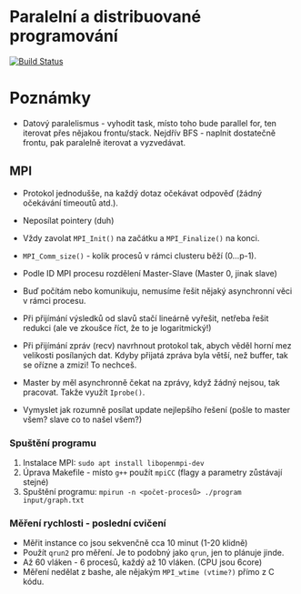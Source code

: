 # Paralelní a distribuované programování

[![Build Status](https://travis-ci.com/melkamar/mi-pdp.svg?token=vMAJz6sAMcPRgk9vRaTy&branch=master)](https://travis-ci.com/melkamar/mi-pdp)

# Poznámky

- Datový paralelismus - vyhodit task, místo toho bude parallel for, ten iterovat přes nějakou frontu/stack.
Nejdřív BFS - naplnit dostatečně frontu, pak paralelně iterovat a vyzvedávat.

## MPI
- Protokol jednodušše, na každý dotaz očekávat odpověď (žádný očekávání timeoutů atd.).

- Neposílat pointery (duh)

- Vždy zavolat `MPI_Init()` na začátku a `MPI_Finalize()` na konci.

- `MPI_Comm_size()` - kolik procesů v rámci clusteru běží (0...p-1).

- Podle ID MPI procesu rozdělení Master-Slave (Master 0, jinak slave)

- Buď počítám nebo komunikuju, nemusíme řešit nějaký asynchronní věci v rámci procesu.

- Při přijímání výsledků od slavů stačí lineárně vyřešit, netřeba řešit redukci (ale ve zkoušce říct, že to je logaritmický!)

- Při přijímání zpráv (recv) navrhnout protokol tak, abych věděl horní mez velikosti posílaných dat. Kdyby přijatá zpráva byla
větší, než buffer, tak se ořízne a zmizi! To nechceš.

- Master by měl asynchronně čekat na zprávy, když žádný nejsou, tak pracovat. Takže využít `Iprobe()`.

- Vymyslet jak rozumně posílat update nejlepšího řešení (pošle to master všem? slave co to našel všem?)

### Spuštění programu
1. Instalace MPI: `sudo apt install libopenmpi-dev`
2. Úprava Makefile - místo `g++` použít `mpiCC` (flagy a parametry zůstávají stejné)
3. Spuštění programu: `mpirun -n <počet-procesů> ./program input/graph.txt`

### Měření rychlosti - poslední cvičení
- Měřit instance co jsou sekvenčně cca 10 minut (1-20 klidně)
- Použít `qrun2` pro měření. Je to podobný jako `qrun`, jen to plánuje jinde.
- Až 60 vláken - 6 procesů, každý až 10 vláken. (CPU jsou 6core)
- Měření nedělat z bashe, ale nějakým `MPI_wtime (vtime?)` přímo z C kódu.
